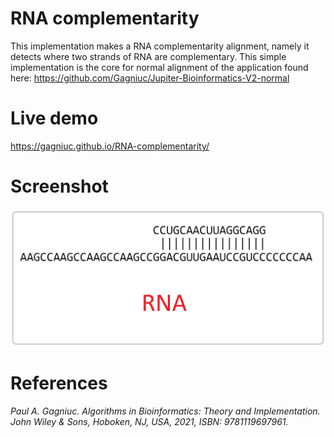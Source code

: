 # RNA complementarity

This implementation makes a RNA complementarity alignment, namely it detects where two strands of RNA are complementary. This simple implementation is the core for normal alignment of the application found here: https://github.com/Gagniuc/Jupiter-Bioinformatics-V2-normal


# Live demo
https://gagniuc.github.io/RNA-complementarity/

# Screenshot

![screenshot](https://github.com/Gagniuc/RNA-complementarity/blob/main/RNA%20complementarity.png)

# References

<i>Paul A. Gagniuc. Algorithms in Bioinformatics: Theory and Implementation. John Wiley & Sons, Hoboken, NJ, USA, 2021, ISBN: 9781119697961.</i>
